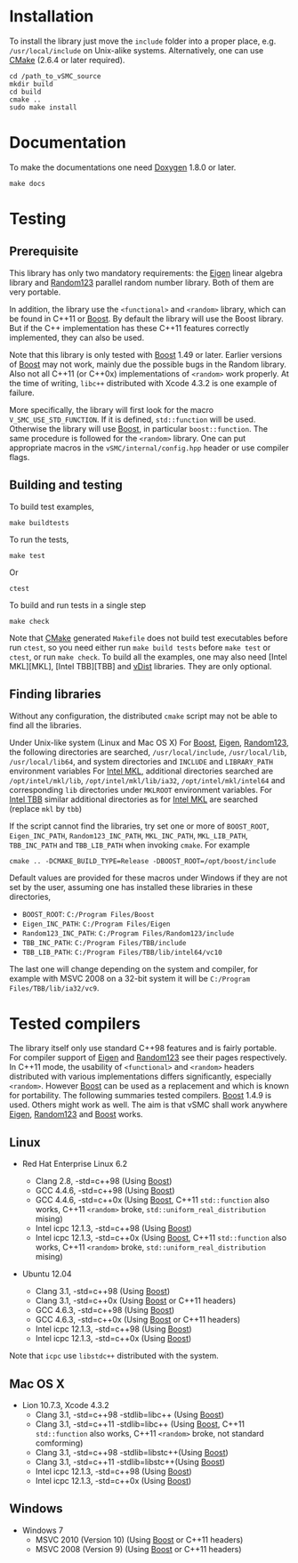 # Installation

To install the library just move the `include` folder into a proper place,
e.g. `/usr/local/include` on Unix-alike systems. Alternatively, one can use
[CMake][CMake] (2.6.4 or later required).

    cd /path_to_vSMC_source 
    mkdir build
    cd build
    cmake ..
    sudo make install

# Documentation

To make the documentations one need [Doxygen][Doxygen] 1.8.0 or later.

    make docs

# Testing

## Prerequisite 

This library has only two mandatory requirements: the [Eigen][Eigen] linear
algebra library and [Random123][Random123] parallel random number library.
Both of them are very portable.

In addition, the library use the `<functional>` and `<random>` library, which
can be found in C++11 or [Boost][Boost]. By default the library will use the
Boost library. But if the C++ implementation has these C++11 features
correctly implemented, they can also be used.

Note that this library is only tested with [Boost][Boost] 1.49 or later.
Earlier versions of [Boost][Boost] may not work, mainly due the possible bugs
in the Random library. Also not all C++11 (or C++0x) implementations of
`<random>` work properly. At the time of writing, `libc++` distributed with
Xcode 4.3.2 is one example of failure.

More specifically, the library will first look for the macro
`V_SMC_USE_STD_FUNCTION`. If it is defined, `std::function` will be used.
Otherwise the library will use [Boost][Boost], in particular
`boost::function`. The same procedure is followed for the `<random>` library.
One can put appropriate macros in the `vSMC/internal/config.hpp` header or use
compiler flags.

## Building and testing

To build test examples,

    make buildtests

To run the tests,

    make test

Or

    ctest

To build and run tests in a single step

    make check

Note that [CMake][CMake] generated `Makefile` does not build test executables
before run `ctest`, so you need either run `make build tests` before `make
test` or `ctest`, or run `make check`. To build all the examples, one may also
need [Intel MKL][MKL], [Intel TBB][TBB] and [vDist][vDist] libraries. They are
only optional.

## Finding libraries

Without any configuration, the distributed `cmake` script may not be able to
find all the libraries.

Under Unix-like system (Linux and Mac OS X) For [Boost][Boost], [Eigen][Eigen],
[Random123][Random123], the following directories are searched,
`/usr/local/include`, `/usr/local/lib`, `/usr/local/lib64`, and system
directories and `INCLUDE` and `LIBRARY_PATH` environment variables For [Intel
MKL][Intel MKL], additional directories searched are `/opt/intel/mkl/lib`,
`/opt/intel/mkl/lib/ia32`, `/opt/intel/mkl/intel64` and corresponding `lib`
directories under `MKLROOT` environment variables. For [Intel TBB][Intel TBB]
similar additional directories as for [Intel MKL][Intel MKL] are searched
(replace `mkl` by `tbb`)

If the script cannot find the libraries, try set one or more of `BOOST_ROOT`,
`Eigen_INC_PATH`, `Random123_INC_PATH`, `MKL_INC_PATH`, `MKL_LIB_PATH`,
`TBB_INC_PATH` and `TBB_LIB_PATH` when invoking `cmake`. For example

    cmake .. -DCMAKE_BUILD_TYPE=Release -DBOOST_ROOT=/opt/boost/include

Default values are provided for these macros under Windows if they are not set
by the user, assuming one has installed these libraries in these directories,

- `BOOST_ROOT`: `C:/Program Files/Boost`
- `Eigen_INC_PATH`: `C:/Program Files/Eigen`
- `Random123_INC_PATH`: `C:/Program Files/Random123/include`
- `TBB_INC_PATH`: `C:/Program Files/TBB/include`
- `TBB_LIB_PATH`: `C:/Program Files/TBB/lib/intel64/vc10`

The last one will change depending on the system and compiler, for example
with MSVC 2008 on a 32-bit system it will be
 `C:/Program Files/TBB/lib/ia32/vc9`.

# Tested compilers

The library itself only use standard C++98 features and is fairly portable.
For compiler support of [Eigen][Eigen] and [Random123][Random123] see their
pages respectively. In C++11 mode, the usability of `<functional>` and
`<random>` headers distributed with various implementations differs
significantly, especially `<random>`. However [Boost][Boost] can be used as a
replacement and which is known for portability. The following summaries tested
compilers. [Boost][Boost] 1.4.9 is used. Others might work as well. The aim is
that vSMC shall work anywhere [Eigen][Eigen], [Random123][Random123] and
[Boost][Boost] works.

## Linux

- Red Hat Enterprise Linux 6.2
  * Clang 2.8, -std=c++98 (Using [Boost][Boost])
  * GCC 4.4.6, -std=c++98 (Using [Boost][Boost])
  * GCC 4.4.6, -std=c++0x (Using [Boost][Boost], C++11 `std::function` also
    works, C++11 `<random>` broke, `std::uniform_real_distribution` mising)
  * Intel icpc 12.1.3, -std=c++98 (Using [Boost][Boost])
  * Intel icpc 12.1.3, -std=c++0x (Using [Boost][Boost], C++11 `std::function` also works, C++11 `<random>` broke, `std::uniform_real_distribution` mising)

- Ubuntu 12.04
  * Clang 3.1, -std=c++98 (Using [Boost][Boost])
  * Clang 3.1, -std=c++0x (Using [Boost][Boost] or C++11 headers)
  * GCC 4.6.3, -std=c++98 (Using [Boost][Boost])
  * GCC 4.6.3, -std=c++0x (Using [Boost][Boost] or C++11 headers)
  * Intel icpc 12.1.3, -std=c++98 (Using [Boost][Boost])
  * Intel icpc 12.1.3, -std=c++0x (Using [Boost][Boost])

Note that `icpc` use `libstdc++` distributed with the system. 

## Mac OS X

- Lion 10.7.3, Xcode 4.3.2
  * Clang 3.1, -std=c++98 -stdlib=libc++ (Using [Boost][Boost])
  * Clang 3.1, -std=c++11 -stdlib=libc++ (Using [Boost][Boost], C++11
    `std::function` also works, C++11 `<random>` broke, not standard
    comforming)
  * Clang 3.1, -std=c++98 -stdlib=libstc++(Using [Boost][Boost])
  * Clang 3.1, -std=c++11 -stdlib=libstc++(Using [Boost][Boost])
  * Intel icpc 12.1.3, -std=c++98 (Using [Boost][Boost])
  * Intel icpc 12.1.3, -std=c++0x (Using [Boost][Boost])

## Windows

- Windows 7
  * MSVC 2010 (Version 10) (Using [Boost][Boost] or C++11 headers)
  * MSVC 2008 (Version 9) (Using [Boost][Boost] or C++11 headers)

[Boost]: http://www.boost.org/
[CMake]: http://www.cmake.org/
[Doxygen]: http://www.stack.nl/~dimitri/doxygen/manual.html
[Eigen]: http://eigen.tuxfamily.org/index.php
[Intel MKL]: http://software.intel.com/en-us/articles/intel-mkl/
[Random123]: http://www.thesalmons.org/john/random123/releases/latest/docs/index.html
[SMCTC]: http://www2.warwick.ac.uk/fac/sci/statistics/staff/academic-research/johansen/smctc/
[Intel TBB]: http://threadingbuildingblocks.org/
[vDist]: https://github.com/zhouyan/vDist/
